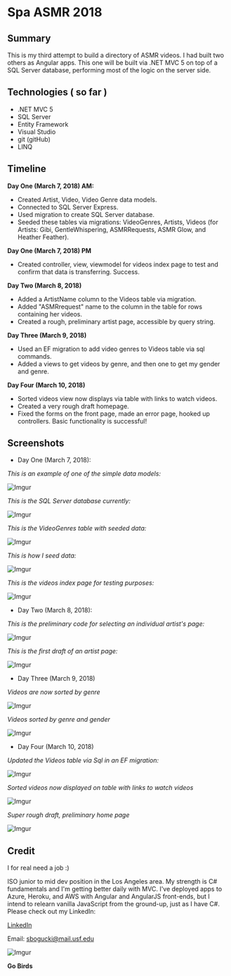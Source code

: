 # Spa ASMR 2018


## Summary

This is my third attempt to build a directory of ASMR videos.  I had built two others as Angular apps.  This one will be built via .NET MVC 5 on top of a SQL Server database, performing most of the logic on the server side.  

## Technologies ( so far )

+ .NET MVC 5
+ SQL Server 
+ Entity Framework
+ Visual Studio
+ git (gitHub)
+ LINQ

## Timeline

**Day One (March 7, 2018) AM:** 
+ Created Artist, Video, Video Genre data models.
+ Connected to SQL Server Express. 
+ Used migration to create SQL Server database.
+ Seeded these tables via migrations: VideoGenres, Artists, Videos (for Artists: Gibi, GentleWhispering, ASMRRequests, ASMR Glow, and Heather Feather).

**Day One (March 7, 2018) PM**
+ Created controller, view, viewmodel for videos index page to test and confirm that data is transferring. Success. 

**Day Two (March 8, 2018)**
+ Added a ArtistName column to the Videos table via migration. 
+ Added "ASMRrequest" name to the column in the table for rows containing her videos. 
+ Created a rough, preliminary artist page, accessible  by query string. 

**Day Three (March 9, 2018)**
+ Used an EF migration to add video genres to Videos table via sql commands. 
+ Added a views to get videos by genre, and then one to get my gender and genre. 

**Day Four (March 10, 2018)**
+ Sorted videos view now displays via table with links to watch videos.
+ Created a very rough draft homepage.  
+ Fixed the forms on the front page, made an error page, hooked up controllers.  Basic functionality is successful!


## Screenshots

+ Day One (March 7, 2018):

*This is an example of one of the simple data models:*

![Imgur](https://i.imgur.com/qNvPmum.jpg)

*This is the SQL Server database currently:*

![Imgur](https://i.imgur.com/PxO7p9C.jpg)

*This is the VideoGenres table with seeded data:*

![Imgur](https://i.imgur.com/z5AIzNm.jpg)

*This is how I seed data:*

![Imgur](https://i.imgur.com/R7IHYJW.jpg)

*This is the videos index page for testing purposes:*

![Imgur](https://i.imgur.com/UnrnJvN.jpg)


+ Day Two (March 8, 2018): 

*This is the preliminary code for selecting an individual artist's page:*

![Imgur](https://i.imgur.com/CpqiBwe.jpg)

*This is the first draft of an artist page:*

![Imgur](https://i.imgur.com/EYvN6Gl.jpg)



+ Day Three (March 9, 2018)

*Videos are now sorted by genre*

![Imgur](https://i.imgur.com/wuakIIl.jpg)

*Videos sorted by genre and gender* 

![Imgur](https://i.imgur.com/eWOIa5q.jpg)


+ Day Four (March 10, 2018)

*Updated the Videos table via Sql in an EF migration:*

![Imgur](https://i.imgur.com/ASb5bJt.jpg)

*Sorted videos now displayed on table with links to watch videos*

![Imgur](https://i.imgur.com/Tp0S3PB.jpg)

*Super rough draft, preliminary home page*

![Imgur](https://i.imgur.com/YfZ821L.jpg)



## Credit

I for real need a job :) 

ISO junior to mid dev position in the Los Angeles area.  My strength is C# fundamentals and I'm getting better daily with MVC.  I've deployed apps to Azure, Heroku, and AWS with Angular and AngularJS front-ends, but I intend to relearn vanilla JavaScript from the ground-up, just as I have C#.  Please check out my LinkedIn: 

[LinkedIn](https://www.linkedin.com/in/sbogucki12/ "Steve's LinkedIn Profile")

Email: sbogucki@mail.usf.edu

![Imgur](https://i.imgur.com/O0Hxg8b.jpg)


**Go Birds**


